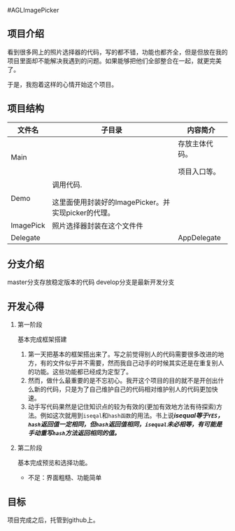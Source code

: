 #AGLImagePicker
## 项目介绍

看到很多网上的照片选择器的代码，写的都不错，功能也都齐全，但是但放在我的项目里面却不能解决我遇到的问题。如果能够把他们全部整合在一起，就更完美了。

于是，我抱着这样的心情开始这个项目。

## 项目结构

文件名 | 子目录 | 内容简介
--- | --- | ---
Main |  | 存放主体代码。</p>项目入口等。
 | Demo | 调用代码.</p>这里面使用封装好的ImagePicker。并实现picker的代理。
 | ImagePick | 照片选择器封装在这个文件件
Delegate |  | AppDelegate


## 分支介绍

master分支存放稳定版本的代码
develop分支是最新开发分支

## 开发心得
1. 第一阶段

    基本完成框架搭建
    1. 第一天把基本的框架搭出来了。写之前觉得别人的代码需要很多改进的地方，有的文件似乎并不需要，然而我自己动手的时候其实还是在重复别人的功能。这些功能都已经成为定型了。
    2. 然而，做什么最重要的是不忘初心。我开这个项目的目的就不是开创出什么新的代码，只是为了自己维护自己的代码相对维护别人的代码更加快速。
    3. 动手写代码果然是记住知识点的较为有效的(更加有效地方法有待探索)方法。例如这次就用到`iseqal`和`hash函数`的用法。书上说***isequal等于`YES`，`hash`返回值一定相同，但`hash`返回值相同，`isequal`未必相等，有可能是手动重写`hash`方法返回相同的值。***
2. 第二阶段

    基本完成预览和选择功能。
    * 不足：界面粗糙、功能简单
## 目标

项目完成之后，托管到github上。